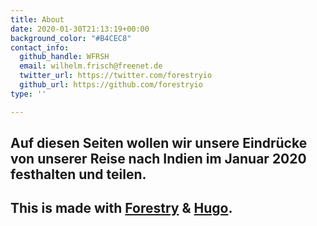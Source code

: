 ```yaml
---
title: About
date: 2020-01-30T21:13:19+00:00
background_color: "#B4CEC8"
contact_info:
  github_handle: WFRSH
  email: wilhelm.frisch@freenet.de
  twitter_url: https://twitter.com/forestryio
  github_url: https://github.com/forestryio
type: ''

---
```

## Auf diesen Seiten wollen wir unsere Eindrücke von unserer Reise nach Indien im Januar 2020 festhalten und teilen.

## This is made with [Forestry](https://forestry.io/ "Forestry.io") & [Hugo](https://gohugo.io/ "Hugo SSG").

